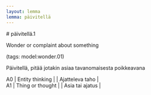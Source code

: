 ```yaml
---
layout: lemma
lemma: päivitellä
---
```


<div class="sense">
# <span class="sensename">päivitellä.1</span>

<span class="description">Wonder or complaint about something</span>

(tags: model:wonder.01)

<span class="description">Päivitellä, pitää jotakin asiaa tavanomaisesta poikkeavana</span>

A0 | Entity thinking |   | Ajatteleva taho |  
A1 | Thing or thought |   | Asia tai ajatus |  

</div>

